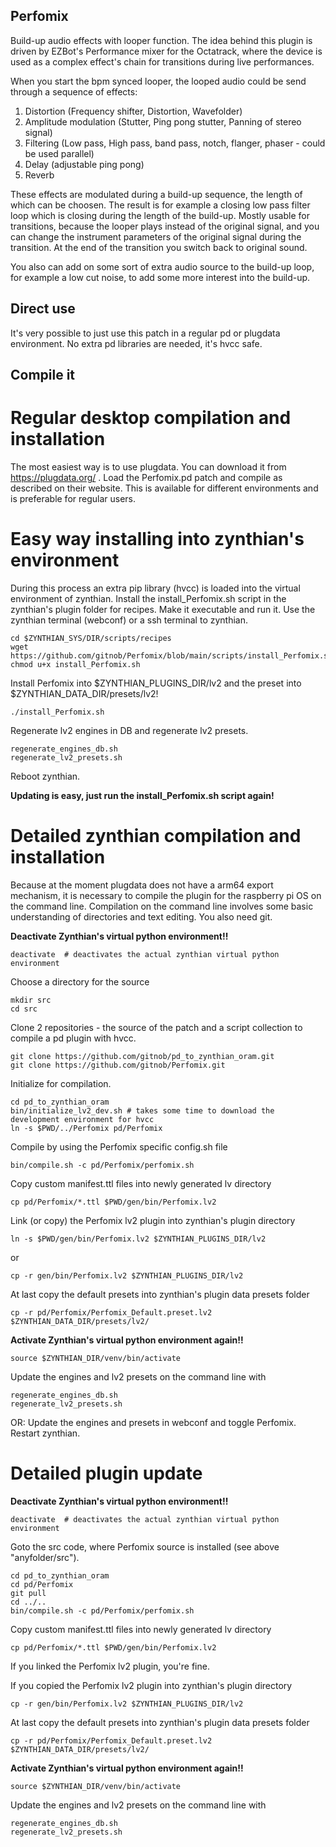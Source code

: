 ## Perfomix
 Build-up audio effects with looper function.
 The idea behind this plugin is driven by EZBot's Performance mixer for the Octatrack, where the device is used as a complex effect's chain for transitions during live performances.
 
 When you start the bpm synced looper, the looped audio could be send through a sequence of effects:
 1. Distortion (Frequency shifter, Distortion, Wavefolder)
 2. Amplitude modulation (Stutter, Ping pong stutter, Panning of stereo signal)
 3. Filtering (Low pass, High pass, band pass, notch, flanger, phaser - could be used parallel)
 4. Delay (adjustable ping pong)
 5. Reverb

These effects are modulated during a build-up sequence, the length of which can be choosen. The result is for example a closing low pass filter loop which is closing during the length of the build-up. Mostly usable for transitions, because the looper plays instead of the original signal, and you can change the instrument parameters of the original signal during the transition. At the end of the transition you switch back to original sound.

You also can add on some sort of extra audio source to the build-up loop, for example a low cut noise, to add some more interest into the build-up.

## Direct use
It's very possible to just use this patch in a regular pd or plugdata environment.
No extra pd libraries are needed, it's hvcc safe.

## Compile it

# Regular desktop compilation and installation
The most easiest way is to use plugdata. You can download it from https://plugdata.org/ .
Load the Perfomix.pd patch and compile as described on their website. This is available for different environments and is preferable for regular users.

# Easy way installing into zynthian's environment

During this process an extra pip library (hvcc) is loaded into the virtual environment of zynthian.
Install the install_Perfomix.sh script in the zynthian's plugin folder for recipes. Make it executable and run it.
Use the zynthian terminal (webconf) or a ssh terminal to zynthian.

```
cd $ZYNTHIAN_SYS/DIR/scripts/recipes
wget https://github.com/gitnob/Perfomix/blob/main/scripts/install_Perfomix.sh
chmod u+x install_Perfomix.sh
```

Install Perfomix into $ZYNTHIAN_PLUGINS_DIR/lv2 and the preset into $ZYNTHIAN_DATA_DIR/presets/lv2!

```
./install_Perfomix.sh
```

Regenerate lv2 engines in DB and regenerate lv2 presets.

```
regenerate_engines_db.sh
regenerate_lv2_presets.sh
```

Reboot zynthian.

**Updating is easy, just run the install_Perfomix.sh script again!**

# Detailed zynthian compilation and installation
Because at the moment plugdata does not have a arm64 export mechanism, it is necessary to compile the plugin for the raspberry pi OS on the command line.
Compilation on the command line involves some basic understanding of directories and text editing. You also need git.

**Deactivate Zynthian's virtual python environment!!**
```
deactivate  # deactivates the actual zynthian virtual python environment
```

Choose a directory for the source
```
mkdir src
cd src
```

Clone 2 repositories - the source of the patch and a script collection to compile a pd plugin with hvcc.
```
git clone https://github.com/gitnob/pd_to_zynthian_oram.git
git clone https://github.com/gitnob/Perfomix.git
```

Initialize for compilation.
```
cd pd_to_zynthian_oram
bin/initialize_lv2_dev.sh # takes some time to download the development environment for hvcc
ln -s $PWD/../Perfomix pd/Perfomix
```

Compile by using the Perfomix specific config.sh file
```
bin/compile.sh -c pd/Perfomix/perfomix.sh
```

Copy custom manifest.ttl files into newly generated lv directory
```
cp pd/Perfomix/*.ttl $PWD/gen/bin/Perfomix.lv2
```

Link (or copy) the Perfomix lv2 plugin into zynthian's plugin directory
```
ln -s $PWD/gen/bin/Perfomix.lv2 $ZYNTHIAN_PLUGINS_DIR/lv2
```
or
```
cp -r gen/bin/Perfomix.lv2 $ZYNTHIAN_PLUGINS_DIR/lv2
```

At last copy the default presets into zynthian's plugin data presets folder
```
cp -r pd/Perfomix/Perfomix_Default.preset.lv2 $ZYNTHIAN_DATA_DIR/presets/lv2/
```

**Activate Zynthian's virtual python environment again!!**
```
source $ZYNTHIAN_DIR/venv/bin/activate
```

Update the engines and lv2 presets on the command line with 

```
regenerate_engines_db.sh
regenerate_lv2_presets.sh
```

OR: Update the engines and presets in webconf and toggle Perfomix. Restart zynthian.

# Detailed plugin update

**Deactivate Zynthian's virtual python environment!!**
```
deactivate  # deactivates the actual zynthian virtual python environment
```

Goto the src code, where Perfomix source is installed (see above "anyfolder/src").
```
cd pd_to_zynthian_oram
cd pd/Perfomix
git pull
cd ../..
bin/compile.sh -c pd/Perfomix/perfomix.sh
```

Copy custom manifest.ttl files into newly generated lv directory
```
cp pd/Perfomix/*.ttl $PWD/gen/bin/Perfomix.lv2
```

If you linked the Perfomix lv2 plugin, you're fine.

If you copied the Perfomix lv2 plugin into zynthian's plugin directory
```
cp -r gen/bin/Perfomix.lv2 $ZYNTHIAN_PLUGINS_DIR/lv2
```

At last copy the default presets into zynthian's plugin data presets folder
```
cp -r pd/Perfomix/Perfomix_Default.preset.lv2 $ZYNTHIAN_DATA_DIR/presets/lv2/
```

**Activate Zynthian's virtual python environment again!!**
```
source $ZYNTHIAN_DIR/venv/bin/activate
```

Update the engines and lv2 presets on the command line with 

```
regenerate_engines_db.sh
regenerate_lv2_presets.sh
```

 
